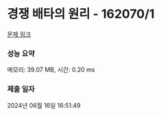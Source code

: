 # 경쟁 배타의 원리 - 162070/1 

[문제 링크](https://level.goorm.io/exam/162070/%EA%B2%BD%EC%9F%81-%EB%B0%B0%ED%83%80%EC%9D%98-%EC%9B%90%EB%A6%AC/quiz/1) 

### 성능 요약

메모리: 39.07 MB, 시간: 0.20 ms

### 제출 일자

2024년 06월 16일 16:51:49

